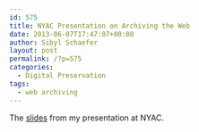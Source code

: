 ```yaml
---
id: 575
title: NYAC Presentation on Archiving the Web
date: 2013-06-07T17:47:07+00:00
author: Sibyl Schaefer
layout: post
permalink: /?p=575
categories:
  - Digital Preservation
tags:
  - web archiving
---
```

The [slides](/wp-content/uploads/2013/06/NYAC.html) from my presentation at NYAC.
